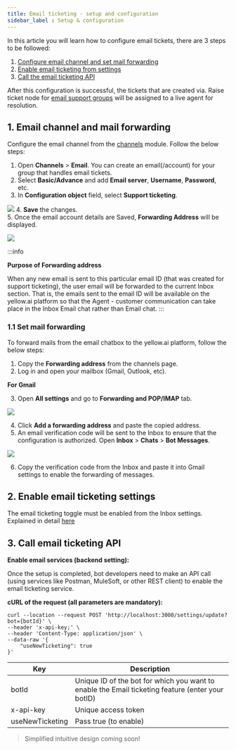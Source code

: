 ```yaml
---
title: Email ticketing - setup and configuration
sidebar_label : Setup & configuration
---
```


In this article you will learn how to configure email tickets, there are 3 steps to be followed: 
1. [Configure email channel and set mail forwarding](#1)
2. [Enable email ticketing from settings](#2)
3. [Call the email ticketing API](#3)

After this configuration is successful, the tickets that are created via. Raise ticket node for [email support groups](https://docs.yellow.ai/docs/platform_concepts/inbox/inbox-settings/team/groups) will be assigned to a live agent for resolution. 


## <a name="1"></a>  1. Email channel and mail forwarding 


Configure the email channel from the [channels](https://docs.yellow.ai/docs/platform_concepts/channelConfiguration/email-outbound) module. Follow the below steps:

1. Open **Channels** > **Email**. You can create an email(/account) for your group that handles email tickets. 
2. Select **Basic/Advance** and add **Email server**, **Username**, **Password**, etc. 
3. In **Configuration object** field, select **Support ticketing**. 

![](https://i.imgur.com/DlVVjbc.png)
4. **Save** the changes.   
5. Once the email account details are Saved, **Forwarding Address** will be displayed. 

![](https://i.imgur.com/dCNKHXz.png)


:::info

**Purpose of Forwarding address** 

When any new email is sent to this particular email ID (that was created for support ticketing), the user email will be forwarded to the current Inbox section. 
That is, the emails sent to the email ID will be available on the yellow.ai platform so that the Agent - customer communication can take place in the Inbox Email chat rather than Email chat. 
:::

### 1.1 Set mail forwarding 

To forward mails from the email chatbox to the yellow.ai platform, follow the below steps: 

1. Copy the **Forwarding address** from the channels page. 
2. Log in and open your mailbox (Gmail, Outlook, etc).

**For Gmail** 

3. Open **All settings** and go to **Forwarding and POP/IMAP** tab. 

![](https://i.imgur.com/COXCn9T.jpg)

4. Click **Add a forwarding address** and paste the copied address. 
5. An email verification code will be sent to the Inbox to ensure that the configuration is authorized. Open **Inbox** > **Chats** > **Bot Messages**. 

![](https://i.imgur.com/P4znTah.png)

6. Copy the verification code from the Inbox and paste it into Gmail settings to enable the forwarding of messages.


## <a name="2"></a>  2. Enable email ticketing settings 

The email ticketing toggle must be enabled from the Inbox settings. Explained in detail [here](https://docs.yellow.ai/docs/platform_concepts/inbox/inbox-settings/workflows/emailticketing)

## <a name="3"></a>  3. Call email ticketing API


**Enable email services (backend setting):**

Once the setup is completed, bot developers need to make an API call (using services like Postman, MuleSoft, or other REST client) to enable the email ticketing service.

**cURL of the request (all parameters are mandatory):**

```
curl --location --request POST 'http://localhost:3000/settings/update?bot={botId}' \
--header 'x-api-key;' \
--header 'Content-Type: application/json' \
--data-raw '{
    "useNewTicketing": true
}'
```

  

| Key | Description |
| ----|----|
| botId | Unique ID of the bot for which you want to enable the Email ticketing feature (enter your botID) |
| x-api-key | Unique access token |
| useNewTicketing | Pass true (to enable) |




> Simplified intuitive design coming soon!



